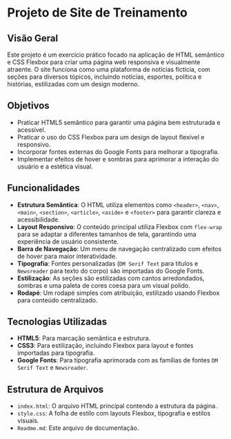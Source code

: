 # Projeto de Site de Treinamento

## Visão Geral
Este projeto é um exercício prático focado na aplicação de HTML semântico e CSS Flexbox para criar uma página web responsiva e visualmente atraente. O site funciona como uma plataforma de notícias fictícia, com seções para diversos tópicos, incluindo notícias, esportes, política e histórias, estilizadas com um design moderno.

## Objetivos
- Praticar HTML5 semântico para garantir uma página bem estruturada e acessível.
- Praticar o uso do CSS Flexbox para um design de layout flexível e responsivo.
- Incorporar fontes externas do Google Fonts para melhorar a tipografia.
- Implementar efeitos de hover e sombras para aprimorar a interação do usuário e a estética visual.

## Funcionalidades
- **Estrutura Semântica**: O HTML utiliza elementos como `<header>`, `<nav>`, `<main>`, `<section>`, `<article>`, `<aside>` e `<footer>` para garantir clareza e acessibilidade.
- **Layout Responsivo**: O conteúdo principal utiliza Flexbox com `flex-wrap` para se adaptar a diferentes tamanhos de tela, garantindo uma experiência de usuário consistente.
- **Barra de Navegação**: Um menu de navegação centralizado com efeitos de hover para maior interatividade.
- **Tipografia**: Fontes personalizadas (`DM Serif Text` para títulos e `Newsreader` para texto do corpo) são importadas do Google Fonts.
- **Estilização**: As seções são estilizadas com cantos arredondados, sombras e uma paleta de cores coesa para um visual polido.
- **Rodapé**: Um rodapé simples com atribuição, estilizado usando Flexbox para conteúdo centralizado.

## Tecnologias Utilizadas
- **HTML5**: Para marcação semântica e estrutura.
- **CSS3**: Para estilização, incluindo Flexbox para layout e fontes importadas para tipografia.
- **Google Fonts**: Para tipografia aprimorada com as famílias de fontes `DM Serif Text` e `Newsreader`.

## Estrutura de Arquivos
- `index.html`: O arquivo HTML principal contendo a estrutura da página.
- `style.css`: A folha de estilo com layouts Flexbox, tipografia e estilos visuais.
- `Readme.md`: Este arquivo de documentação.